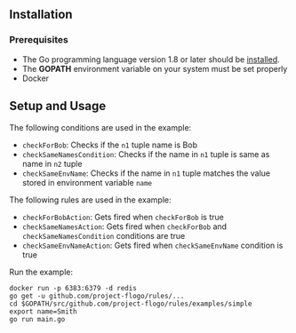 
## Installation

### Prerequisites
* The Go programming language version 1.8 or later should be [installed](https://golang.org/doc/install).
* The **GOPATH** environment variable on your system must be set properly
* Docker 

## Setup and Usage

The following conditions are used in the example:

* `checkForBob`: Checks if the `n1` tuple name is Bob
* `checkSameNamesCondition`: Checks if the name in `n1` tuple is same as name in `n2` tuple
* `checkSameEnvName`: Checks if the name in `n1` tuple matches the value stored in environment variable `name`

The following rules are used in the example:

* `checkForBobAction`: Gets fired when `checkForBob` is true
* `checkSameNamesAction`: Gets fired when `checkForBob` and `checkSameNamesCondition` conditions are true
* `checkSameEnvNameAction`: Gets fired when `checkSameEnvName` condition is true

Run the example:

```
docker run -p 6383:6379 -d redis
go get -u github.com/project-flogo/rules/...
cd $GOPATH/src/github.com/project-flogo/rules/examples/simple
export name=Smith
go run main.go
```